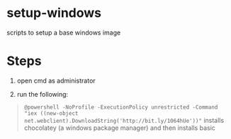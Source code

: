 setup-windows
=============

scripts to setup a base windows image


Steps
=============
1) open cmd as administrator

2) run the following: 
> `@powershell -NoProfile -ExecutionPolicy unrestricted -Command "iex ((new-object net.webclient).DownloadString('http://bit.ly/1064hUe'))"`
installs chocolatey (a windows package manager) and then installs basic